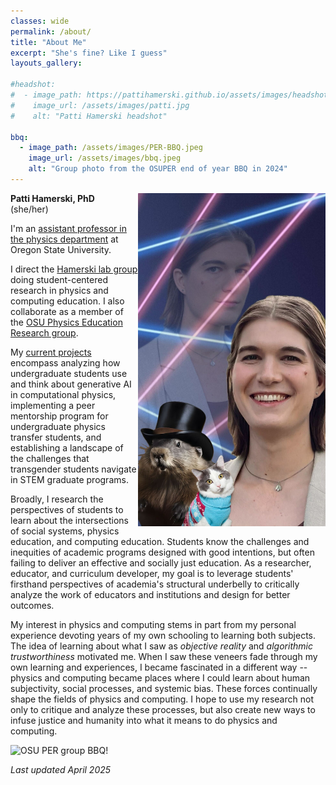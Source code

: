 ```yaml
---
classes: wide
permalink: /about/
title: "About Me"
excerpt: "She's fine? Like I guess"
layouts_gallery:

#headshot:
#  - image_path: https://pattihamerski.github.io/assets/images/headshot.jpg
#    image_url: /assets/images/patti.jpg
#    alt: "Patti Hamerski headshot"

bbq:
  - image_path: /assets/images/PER-BBQ.jpeg
    image_url: /assets/images/bbq.jpeg
    alt: "Group photo from the OSUPER end of year BBQ in 2024"
---
```


<img src="/assets/images/pfp-laser.jpg" width="300" style="float:right; padding-left:100"/>

**Patti Hamerski, PhD**  
(she/her)

I'm an [assistant professor in the physics department](https://physics.oregonstate.edu/directory/patti-hamerski) at Oregon State University.

I direct the [Hamerski lab group](/lab/) doing student-centered research in physics and computing education. I also collaborate as a member of the [OSU Physics Education Research group](https://osuper.physics.oregonstate.edu/).

My [current projects](/projects/) encompass analyzing how undergraduate students use and think about generative AI in computational physics, implementing a peer mentorship program for undergraduate physics transfer students, and establishing a landscape of the challenges that transgender students navigate in STEM graduate programs.

Broadly, I research the perspectives of students to learn about the intersections of social systems, physics education, and computing education. Students know the challenges and inequities of academic programs designed with good intentions, but often failing to deliver an effective and socially just education. As a researcher, educator, and curriculum developer, my goal is to leverage students' firsthand perspectives of academia's structural underbelly to critically analyze the work of educators and institutions and design for better outcomes.

My interest in physics and computing stems in part from my personal experience devoting years of my own schooling to learning both subjects. The idea of learning about what I saw as *objective reality* and *algorithmic trustworthiness* motivated me. When I saw these veneers fade through my own learning and experiences, I became fascinated in a different way -- physics and computing became places where I could learn about human subjectivity, social processes, and systemic bias. These forces continually shape the fields of physics and computing. I hope to use my research not only to critique and analyze these processes, but also create new ways to infuse justice and humanity into what it means to do physics and computing.

<img src="/assets/images/per-group-bbq.jpeg" width="600" title="OSU PER group BBQ!"/>

*Last updated April 2025*

